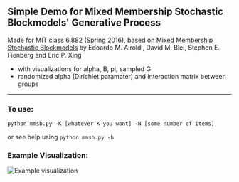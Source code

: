 ## Simple Demo for Mixed Membership Stochastic Blockmodels' Generative Process

Made for MIT class 6.882 (Spring 2016), based on [Mixed Membership Stochastic Blockmodels](http://www.people.fas.harvard.edu/~airoldi/pub/journals/j008.AiroldiBleiFienbergXing2008JMLR.pdf) by Edoardo M. Airoldi, David M. Blei, Stephen E. Fienberg and Eric P. Xing

- with visualizations for alpha, B, pi, sampled G
- randomized alpha (Dirichlet paramater) and interaction matrix between groups

---

### To use:
```python mmsb.py -K [whatever K you want] -N [some number of items]```

or see help using `python mmsb.py -h`

### Example Visualization:
![Example visualization](https://github.com/qlai/MMSBdemo/example.png)